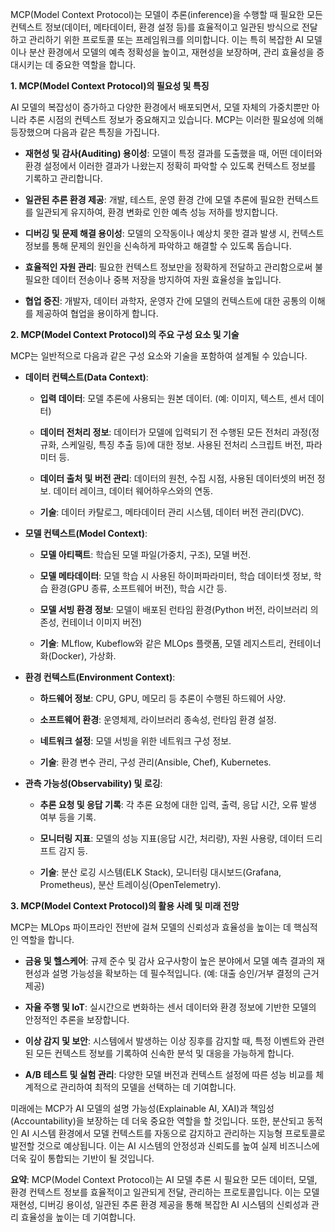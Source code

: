 MCP(Model Context Protocol)는 모델이 추론(inference)을 수행할 때 필요한 모든 컨텍스트 정보(데이터, 메타데이터, 환경 설정 등)를 효율적이고 일관된 방식으로 전달하고 관리하기 위한 프로토콜 또는 프레임워크를 의미합니다. 이는 특히 복잡한 AI 모델이나 분산 환경에서 모델의 예측 정확성을 높이고, 재현성을 보장하며, 관리 효율성을 증대시키는 데 중요한 역할을 합니다.

**1. MCP(Model Context Protocol)의 필요성 및 특징**

AI 모델의 복잡성이 증가하고 다양한 환경에서 배포되면서, 모델 자체의 가중치뿐만 아니라 추론 시점의 컨텍스트 정보가 중요해지고 있습니다. MCP는 이러한 필요성에 의해 등장했으며 다음과 같은 특징을 가집니다.

- **재현성 및 감사(Auditing) 용이성**: 모델이 특정 결과를 도출했을 때, 어떤 데이터와 환경 설정에서 이러한 결과가 나왔는지 정확히 파악할 수 있도록 컨텍스트 정보를 기록하고 관리합니다.
    
- **일관된 추론 환경 제공**: 개발, 테스트, 운영 환경 간에 모델 추론에 필요한 컨텍스트를 일관되게 유지하여, 환경 변화로 인한 예측 성능 저하를 방지합니다.
    
- **디버깅 및 문제 해결 용이성**: 모델의 오작동이나 예상치 못한 결과 발생 시, 컨텍스트 정보를 통해 문제의 원인을 신속하게 파악하고 해결할 수 있도록 돕습니다.
    
- **효율적인 자원 관리**: 필요한 컨텍스트 정보만을 정확하게 전달하고 관리함으로써 불필요한 데이터 전송이나 중복 저장을 방지하여 자원 효율성을 높입니다.
    
- **협업 증진**: 개발자, 데이터 과학자, 운영자 간에 모델의 컨텍스트에 대한 공통의 이해를 제공하여 협업을 용이하게 합니다.
    

**2. MCP(Model Context Protocol)의 주요 구성 요소 및 기술**

MCP는 일반적으로 다음과 같은 구성 요소와 기술을 포함하여 설계될 수 있습니다.

- **데이터 컨텍스트(Data Context)**:
    
    - **입력 데이터**: 모델 추론에 사용되는 원본 데이터. (예: 이미지, 텍스트, 센서 데이터)
        
    - **데이터 전처리 정보**: 데이터가 모델에 입력되기 전 수행된 모든 전처리 과정(정규화, 스케일링, 특징 추출 등)에 대한 정보. 사용된 전처리 스크립트 버전, 파라미터 등.
        
    - **데이터 출처 및 버전 관리**: 데이터의 원천, 수집 시점, 사용된 데이터셋의 버전 정보. 데이터 레이크, 데이터 웨어하우스와의 연동.
        
    - **기술**: 데이터 카탈로그, 메타데이터 관리 시스템, 데이터 버전 관리(DVC).
        
- **모델 컨텍스트(Model Context)**:
    
    - **모델 아티팩트**: 학습된 모델 파일(가중치, 구조), 모델 버전.
        
    - **모델 메타데이터**: 모델 학습 시 사용된 하이퍼파라미터, 학습 데이터셋 정보, 학습 환경(GPU 종류, 소프트웨어 버전), 학습 시간 등.
        
    - **모델 서빙 환경 정보**: 모델이 배포된 런타임 환경(Python 버전, 라이브러리 의존성, 컨테이너 이미지 버전)
        
    - **기술**: MLflow, Kubeflow와 같은 MLOps 플랫폼, 모델 레지스트리, 컨테이너화(Docker), 가상화.
        
- **환경 컨텍스트(Environment Context)**:
    
    - **하드웨어 정보**: CPU, GPU, 메모리 등 추론이 수행된 하드웨어 사양.
        
    - **소프트웨어 환경**: 운영체제, 라이브러리 종속성, 런타임 환경 설정.
        
    - **네트워크 설정**: 모델 서빙을 위한 네트워크 구성 정보.
        
    - **기술**: 환경 변수 관리, 구성 관리(Ansible, Chef), Kubernetes.
        
- **관측 가능성(Observability) 및 로깅**:
    
    - **추론 요청 및 응답 기록**: 각 추론 요청에 대한 입력, 출력, 응답 시간, 오류 발생 여부 등을 기록.
        
    - **모니터링 지표**: 모델의 성능 지표(응답 시간, 처리량), 자원 사용량, 데이터 드리프트 감지 등.
        
    - **기술**: 분산 로깅 시스템(ELK Stack), 모니터링 대시보드(Grafana, Prometheus), 분산 트레이싱(OpenTelemetry).
        

**3. MCP(Model Context Protocol)의 활용 사례 및 미래 전망**

MCP는 MLOps 파이프라인 전반에 걸쳐 모델의 신뢰성과 효율성을 높이는 데 핵심적인 역할을 합니다.

- **금융 및 헬스케어**: 규제 준수 및 감사 요구사항이 높은 분야에서 모델 예측 결과의 재현성과 설명 가능성을 확보하는 데 필수적입니다. (예: 대출 승인/거부 결정의 근거 제공)
    
- **자율 주행 및 IoT**: 실시간으로 변화하는 센서 데이터와 환경 정보에 기반한 모델의 안정적인 추론을 보장합니다.
    
- **이상 감지 및 보안**: 시스템에서 발생하는 이상 징후를 감지할 때, 특정 이벤트와 관련된 모든 컨텍스트 정보를 기록하여 신속한 분석 및 대응을 가능하게 합니다.
    
- **A/B 테스트 및 실험 관리**: 다양한 모델 버전과 컨텍스트 설정에 따른 성능 비교를 체계적으로 관리하여 최적의 모델을 선택하는 데 기여합니다.
    

미래에는 MCP가 AI 모델의 설명 가능성(Explainable AI, XAI)과 책임성(Accountability)을 보장하는 데 더욱 중요한 역할을 할 것입니다. 또한, 분산되고 동적인 AI 시스템 환경에서 모델 컨텍스트를 자동으로 감지하고 관리하는 지능형 프로토콜로 발전할 것으로 예상됩니다. 이는 AI 시스템의 안정성과 신뢰도를 높여 실제 비즈니스에 더욱 깊이 통합되는 기반이 될 것입니다.

**요약**: MCP(Model Context Protocol)는 AI 모델 추론 시 필요한 모든 데이터, 모델, 환경 컨텍스트 정보를 효율적이고 일관되게 전달, 관리하는 프로토콜입니다. 이는 모델 재현성, 디버깅 용이성, 일관된 추론 환경 제공을 통해 복잡한 AI 시스템의 신뢰성과 관리 효율성을 높이는 데 기여합니다.